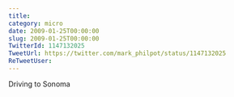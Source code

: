 ```yaml
---
title: 
category: micro
date: 2009-01-25T00:00:00
slug: 2009-01-25T00:00:00
TwitterId: 1147132025
TweetUrl: https://twitter.com/mark_philpot/status/1147132025
ReTweetUser: 
---
```


Driving to Sonoma